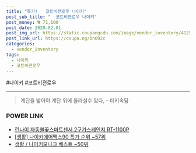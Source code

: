 ```yaml
--- 
title: "특가!   코트비젼로우 나이키" 
post_sub_title: "  코트비젼로우 나이키" 
post_money: ₩ 71,100 
post_date: 2020.02.01 
post_img_url: https://static.coupangcdn.com/image/vendor_inventory/4125/d130ccc74e5bdcb0f0b5b9228514441eabbff05900f61c9f7da3f0f786e8.jpg 
post_link_url: https://coupa.ng/bnO92c 
categories: 
  - vendor_inventory 
tags: 
  - 나이키 
  - 코트비젼로우 
--- 
```

  #나이키 #코트비젼로우 
<hr> 

> 계단을 밟아야 계단 위에 올라설수 있다, – 터키속담 


### POWER LINK

* <a href="https://blog.naver.com/fasyy4321/221783394083" target="_blank">린나이 자동불꽃스마트센서 2구가스레인지 RT-1100P</a>
* <a href="https://blog.naver.com/sakai111/221784514778" target="_blank"> [생활] 나이키에어맥스90 특가 순위 ~57위</a>
* <a href="https://blog.naver.com/santokki14/221776516661" target="_blank">생활 / 나이키모나크 베스트 ~50위</a>
